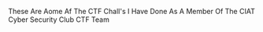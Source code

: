 These Are Aome Af The CTF Chall's I Have Done As A Member Of The CIAT Cyber Security Club CTF Team 
